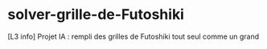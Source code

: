 # solver-grille-de-Futoshiki
[L3 info] Projet IA : rempli des grilles de Futoshiki tout seul comme un grand
